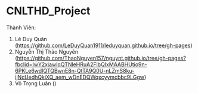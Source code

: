 # CNLTHD_Project
Thành Viên:
1. Lê Duy Quân (https://github.com/LeDuyQuan1911/leduyquan.github.io/tree/gh-pages)
2. Nguyễn Thị Thảo Nguyên (https://github.com/ThaoNguyen157/nguynt.github.io/tree/gh-pages?fbclid=IwY2xjawIqQTNleHRuA2FlbQIxMAABHUtio9n-6PKLe6wdIQTQBwnE8n-QtTA9Q0U-nLZmS8ku-ijNcUedhQkiXQ_aem_wDnEDQWqxcyymcbbc9LGgw)
3. Võ Trọng Luân ()
